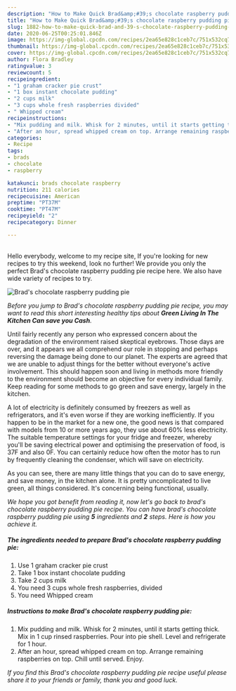 ```yaml
---
description: "How to Make Quick Brad&amp;#39;s chocolate raspberry pudding pie"
title: "How to Make Quick Brad&amp;#39;s chocolate raspberry pudding pie"
slug: 1882-how-to-make-quick-brad-and-39-s-chocolate-raspberry-pudding-pie
date: 2020-06-25T00:25:01.846Z
image: https://img-global.cpcdn.com/recipes/2ea65e828c1ceb7c/751x532cq70/brads-chocolate-raspberry-pudding-pie-recipe-main-photo.jpg
thumbnail: https://img-global.cpcdn.com/recipes/2ea65e828c1ceb7c/751x532cq70/brads-chocolate-raspberry-pudding-pie-recipe-main-photo.jpg
cover: https://img-global.cpcdn.com/recipes/2ea65e828c1ceb7c/751x532cq70/brads-chocolate-raspberry-pudding-pie-recipe-main-photo.jpg
author: Flora Bradley
ratingvalue: 3
reviewcount: 5
recipeingredient:
- "1 graham cracker pie crust"
- "1 box instant chocolate pudding"
- "2 cups milk"
- "3 cups whole fresh raspberries divided"
- " Whipped cream"
recipeinstructions:
- "Mix pudding and milk. Whisk for 2 minutes, until it starts getting thick. Mix in 1 cup rinsed raspberries. Pour into pie shell. Level and refrigerate for 1 hour."
- "After an hour, spread whipped cream on top. Arrange remaining raspberries on top. Chill until served. Enjoy."
categories:
- Recipe
tags:
- brads
- chocolate
- raspberry

katakunci: brads chocolate raspberry 
nutrition: 211 calories
recipecuisine: American
preptime: "PT37M"
cooktime: "PT47M"
recipeyield: "2"
recipecategory: Dinner

---
```

<br>
Hello everybody, welcome to my recipe site, If you're looking for new recipes to try this weekend, look no further! We provide you only the perfect Brad&#39;s chocolate raspberry pudding pie recipe here. We also have wide variety of recipes to try.
<br>


![Brad&#39;s chocolate raspberry pudding pie](https://img-global.cpcdn.com/recipes/2ea65e828c1ceb7c/751x532cq70/brads-chocolate-raspberry-pudding-pie-recipe-main-photo.jpg)

<i>Before you jump to Brad&#39;s chocolate raspberry pudding pie recipe, you may want to read this short interesting healthy tips about 
<strong>Green Living In The Kitchen Can save you Cash</strong>.</i>
</br>

Until fairly recently any person who expressed concern about the degradation of the environment raised skeptical eyebrows. Those days are over, and it appears we all comprehend our role in stopping and perhaps reversing the damage being done to our planet. The experts are agreed that we are unable to adjust things for the better without everyone's active involvement. This should happen soon and living in methods more friendly to the environment should become an objective for every individual family. Keep reading for some methods to go green and save energy, largely in the kitchen.

A lot of electricity is definitely consumed by freezers as well as refrigerators, and it's even worse if they are working inefficiently. If you happen to be in the market for a new one, the good news is that compared with models from 10 or more years ago, they use about 60% less electricity. The suitable temperature settings for your fridge and freezer, whereby you'll be saving electrical power and optimising the preservation of food, is 37F and also 0F. You can certainly reduce how often the motor has to run by frequently cleaning the condenser, which will save on electricity.

As you can see, there are many little things that you can do to save energy, and save money, in the kitchen alone. It is pretty uncomplicated to live green, all things considered. It's concerning being functional, usually.


<i>We hope you got benefit from reading it, now let's go back to brad&#39;s chocolate raspberry pudding pie recipe. You can have brad&#39;s chocolate raspberry pudding pie using <strong>5</strong> ingredients and <strong>2</strong> steps. Here is how you achieve it.
</i>

##### The ingredients needed to prepare Brad&#39;s chocolate raspberry pudding pie:

1. Use 1 graham cracker pie crust
1. Take 1 box instant chocolate pudding
1. Take 2 cups milk
1. You need 3 cups whole fresh raspberries, divided
1. You need  Whipped cream


##### Instructions to make Brad&#39;s chocolate raspberry pudding pie:

1. Mix pudding and milk. Whisk for 2 minutes, until it starts getting thick. Mix in 1 cup rinsed raspberries. Pour into pie shell. Level and refrigerate for 1 hour.
1. After an hour, spread whipped cream on top. Arrange remaining raspberries on top. Chill until served. Enjoy.


<i>If you find this Brad&#39;s chocolate raspberry pudding pie recipe useful please share it to your friends or family, thank you and good luck.</i>
